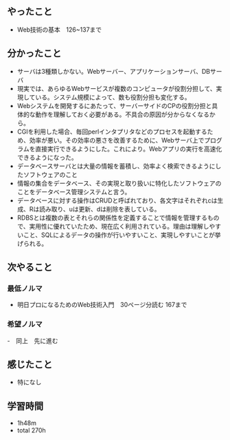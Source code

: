 ## やったこと
- Web技術の基本　126~137まで
## 分かったこと
- サーバは3種類しかない。Webサーバー、アプリケーションサーバ、DBサーバ
- 現実では、あらゆるWebサービスが複数のコンピュータが役割分担して、実現している。システム規模によって、数も役割分担も変化する。
- Webシステムを開発するにあたって、サーバーサイドのCPの役割分担と具体的な動作を理解しておく必要がある。不具合の原因が分からなくなるから。
- CGIを利用した場合、毎回perlインタプリタなどのプロセスを起動するため、効率が悪い。その効率の悪さを改善するために、Webサーバ上でプログラムを直接実行できるようにした。これにより。Webアプリの実行を高速化できるようになった。
- データベースサーバとは大量の情報を蓄積し、効率よく検索できるようにしたソフトウェアのこと
- 情報の集合をデータベース、その実現と取り扱いに特化したソフトウェアのことをデータベース管理システムと言う。
- データベースに対する操作はCRUDと呼ばれており、各文字はそれぞれcは生成、Rは読み取り、uは更新、dは削除を表している。
- RDBSとは複数の表とそれらの関係性を定義することで情報を管理するもので、実用性に優れていたため、現在広く利用されている。理由は理解しやすいこと、SQLによるデータの操作が行いやすいこと、実現しやすいことが挙げられる。
## 次やること
### 最低ノルマ
- 明日プロになるためのWeb技術入門　30ページ分読む 167まで
### 希望ノルマ
-　同上　先に進む
## 感じたこと
- 特になし
## 学習時間
- 1h48m
- total 270h
